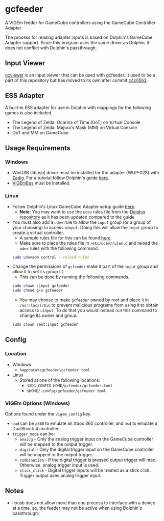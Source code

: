 # gcfeeder
A ViGEm feeder for GameCube controllers using the GameCube Controller Adapter.

The process for reading adapter inputs is based on Dolphin's GameCube Adapter support.
Since this program uses the same driver as Dolphin, it does not conflict with Dolphin's passthrough.

## Input Viewer
[gcviewer](https://github.com/Sirius902/gcviewer) is an input viewer that can be used with gcfeeder.
It used to be a part of this repository but has moved to its own after commit
[c4c65b2](https://github.com/Sirius902/gcfeeder/commit/c4c65b291bec4ac31879d24497caa13c22acbe81).

## ESS Adapter
A built-in ESS adapter for use in Dolphin with mappings for the following games is also included.
* The Legend of Zelda: Ocarina of Time (OoT) on Virtual Console
* The Legend of Zelda: Majora's Mask (MM) on Virtual Console
* OoT and MM on GameCube

## Usage Requirements
### Windows
* WinUSB (libusb) driver must be installed for the adapter (WUP-028) with [Zadig](https://zadig.akeo.ie).
For a tutorial follow Dolphin's guide [here](https://dolphin-emu.org/docs/guides/how-use-official-gc-controller-adapter-wii-u).
* [ViGEmBus](https://github.com/ViGEm/ViGEmBus/releases) must be installed.

### Linux
* Follow Dolphin's Linux GameCube Adapter setup guide
[here](https://dolphin-emu.org/docs/guides/how-use-official-gc-controller-adapter-wii-u).
    * **Note**: You may want to use the `udev` rules file from the
    [Dolphin repository](https://github.com/dolphin-emu/dolphin/blob/master/Data/51-usb-device.rules)
    as it has been updated compared to the guide.
* You must also add a `udev` rule to allow the `input` group (or a group of your choosing) to access
`uinput`. Doing this will allow the `input` group to create a virtual controller.
    * A sample rules file for this can be found [here](rules/51-input-udev.rules).
    * Make sure to place the rules file in `/etc/udev/rules.d` and reload the `udev` rules with the
    following command.
    ```sh
    sudo udevadm control --reload-rules
    ```
* Change the permissions of `gcfeeder` make it part of the `input` group and allow it to set its group ID.
    * This can be done by running the following commands.
    ```sh
    sudo chown :input gcfeeder
    sudo chmod g+s gcfeeder
    ```
    * You may choose to make `gcfeeder` owned by root and place it in `/usr/local/bin` to prevent malicious
    programs from using it to obtain access to `uinput`. To do that you would instead run this command to
    change its owner and group.
    ```sh
    sudo chown root:input gcfeeder
    ```

## Config

### Location
* Windows
    * `%appdata%\gcfeeder\gcfeeder.toml`
* Linux
    * Stored at one of the following locations:
        * `$XDG_CONFIG_HOME/gcfeeder/gcfeeder.toml`
        * `$HOME/.config/gcfeeder/gcfeeder.toml`

### ViGEm Options (Windows)
Options found under the `vigem_config` key.
* `pad` can be `x360` to emulate an Xbox 360 controller, and `ds4` to emulate a DualShock 4 controller.
* `trigger_mode` can be:
    * `analog` - Only the analog trigger input on the GameCube controller will be mapped to the output trigger.
    * `digital` - Only the digital trigger input on the GameCube controller will be mapped to the output trigger.
    * `combination` - If the digital trigger is pressed output trigger will max. Otherwise, analog trigger input is used.
    * `stick_click` - Digital trigger inputs will be treated as a stick click. Trigger output uses analog trigger input.

## Notes
* libusb does not allow more than one process to interface with a device at a time, so, the feeder may not be active when using Dolphin's passthrough.

